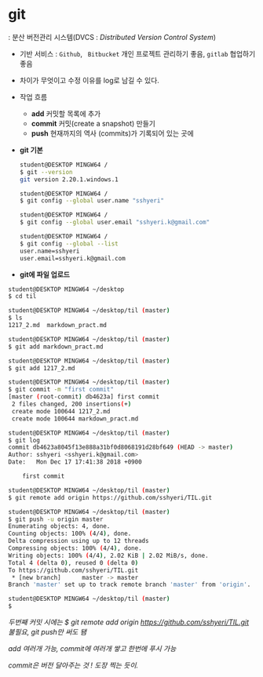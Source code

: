 # git

 : 분산 버전관리 시스템(DVCS : *Distributed Version Control System*)

- 기반 서비스 : `Github`, ` Bitbucket` 개인 프로젝트 관리하기 좋음,  `gitlab`  협업하기 좋음

- 차이가 무엇이고 수정 이유를 log로 남길 수 있다.

- 작업 흐름

  - **add** 		커밋할 목록에 추가
  - **commit** 	커밋(create a snapshot) 만들기
  - **push**		현재까지의 역사 (commits)가 기록되어 있는 곳에 

- **git 기본**

  ```bash
  student@DESKTOP MINGW64 /
  $ git --version
  git version 2.20.1.windows.1
  
  student@DESKTOP MINGW64 /
  $ git config --global user.name "sshyeri"
  
  student@DESKTOP MINGW64 /
  $ git config --global user.email "sshyeri.k@gmail.com"
  
  student@DESKTOP MINGW64 /
  $ git config --global --list
  user.name=sshyeri
  user.email=sshyeri.k@gmail.com
  
  ```

- **git에 파일 업로드**

```bash
student@DESKTOP MINGW64 ~/desktop
$ cd til

student@DESKTOP MINGW64 ~/desktop/til (master)
$ ls
1217_2.md  markdown_pract.md

student@DESKTOP MINGW64 ~/desktop/til (master)
$ git add markdown_pract.md

student@DESKTOP MINGW64 ~/desktop/til (master)
$ git add 1217_2.md

student@DESKTOP MINGW64 ~/desktop/til (master)
$ git commit -m "first commit"
[master (root-commit) db4623a] first commit
 2 files changed, 200 insertions(+)
 create mode 100644 1217_2.md
 create mode 100644 markdown_pract.md

student@DESKTOP MINGW64 ~/desktop/til (master)
$ git log
commit db4623a8045f13e888a31bf0d8068191d28bf649 (HEAD -> master)
Author: sshyeri <sshyeri.k@gmail.com>
Date:   Mon Dec 17 17:41:38 2018 +0900

    first commit

student@DESKTOP MINGW64 ~/desktop/til (master)
$ git remote add origin https://github.com/sshyeri/TIL.git

student@DESKTOP MINGW64 ~/desktop/til (master)
$ git push -u origin master
Enumerating objects: 4, done.
Counting objects: 100% (4/4), done.
Delta compression using up to 12 threads
Compressing objects: 100% (4/4), done.
Writing objects: 100% (4/4), 2.02 KiB | 2.02 MiB/s, done.
Total 4 (delta 0), reused 0 (delta 0)
To https://github.com/sshyeri/TIL.git
 * [new branch]      master -> master
Branch 'master' set up to track remote branch 'master' from 'origin'.

student@DESKTOP MINGW64 ~/desktop/til (master)
$

```
*두번째 커밋 시에는 $ git remote add origin https://github.com/sshyeri/TIL.git 불필요, git push만 써도 됌*

*add 여러개 가능, commit에 여러개 쌓고 한번에 푸시 가능*

*commit은 버전 달아주는 것 ! 도장 찍는 듯이.*


